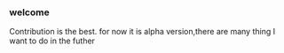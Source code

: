 ### welcome
Contribution is the best.
for now it is alpha version,there are many thing I want to do in the futher